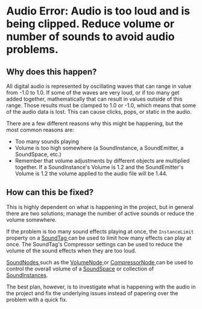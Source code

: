 
 # Audio Error: Audio is too loud and is being clipped. Reduce volume or number of sounds to avoid audio problems.


 ## Why does this happen?

All digital audio is represented by oscillating waves that can range in value from -1.0 to 1.0. If some of the waves are very loud, or if too many get added together, mathematically that can result in values outside of this range. Those results must be clamped to 1.0 or -1.0, which means that some of the audio data is lost. This can cause clicks, pops, or static in the audio. 

There are a few different reasons why this might be happening, but the most common reasons are:
- Too many sounds playing
- Volume is too high somewhere (a SoundInstance, a SoundEmitter, a SoundSpace, etc.)
 - Remember that volume adjustments by different objects are multiplied together. If a SoundInstance's Volume is 1.2 and the SoundEmitter's Volume is 1.2 the volume applied to the audio file will be 1.44.

 ## How can this be fixed?

This is highly dependent on what is happening in the project, but in general there are two solutions; manage the number of active sounds or reduce the volume somewhere. 

If the problem is too many sound effects playing at once, the `InstanceLimit` property on a [SoundTag  ](https://github.com/PlasmaEngine/PlasmaDocs/blob/master/plasma_editor_documentation/plasmamanual/audio/soundtag.markdown) can be used to limit how many effects can play at once. The SoundTag's Compressor settings can be used to reduce the volume of the sound effects when they are too loud.

[SoundNodes ](https://github.com/PlasmaEngine/PlasmaDocs/blob/master/plasma_editor_documentation/plasmamanual/audio/soundnode.markdown) such as the [VolumeNode ](https://github.com/PlasmaEngine/PlasmaDocs/blob/master/plasma_editor_documentation/plasmamanual/audio/soundnode/volumenode.markdown) or [CompressorNode ](https://github.com/PlasmaEngine/PlasmaDocs/blob/master/plasma_editor_documentation/plasmamanual/audio/soundnode/compressornode.markdown) can be used to control the overall volume of a [SoundSpace](https://github.com/PlasmaEngine/PlasmaDocs/blob/master/plasma_editor_documentation/plasmamanual/audio/soundspace.markdown) or collection of [SoundInstances](https://github.com/PlasmaEngine/PlasmaDocs/blob/master/plasma_editor_documentation/plasmamanual/audio/soundinstance.markdown).

The best plan, however, is to investigate what is happening with the audio in the project and fix the underlying issues instead of papering over the problem with a quick fix. 

 